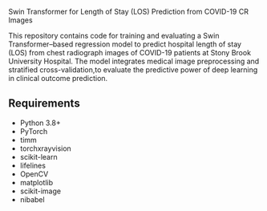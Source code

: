 Swin Transformer for Length of Stay (LOS) Prediction from COVID-19 CR Images 


This repository contains code for training and evaluating a Swin Transformer–based regression model to predict hospital length of stay (LOS) from chest radiograph images of COVID-19 patients at Stony Brook University Hospital. 
The model integrates medical image preprocessing and stratified cross-validation,to evaluate the predictive power of deep learning in clinical outcome prediction.


## Requirements

- Python 3.8+  
- PyTorch  
- timm  
- torchxrayvision  
- scikit-learn  
- lifelines  
- OpenCV  
- matplotlib  
- scikit-image  
- nibabel  
